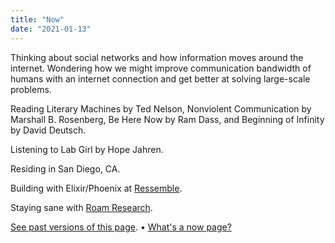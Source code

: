 ```yaml
---
title: "Now"
date: "2021-01-13"
---
```


Thinking about social networks and how information moves around the internet. Wondering how we might improve communication bandwidth of humans with an internet connection and get better at solving large-scale problems. 

Reading Literary Machines by Ted Nelson, Nonviolent Communication by Marshall B. Rosenberg, Be Here Now by Ram Dass, and Beginning of Infinity by David Deutsch.

Listening to Lab Girl by Hope Jahren.

Residing in San Diego, CA. 

Building with Elixir/Phoenix at [Ressemble](https://www.ressemble.com/).

Staying sane with [Roam Research](https://roamresearch.com).

[See past versions of this page](https://github.com/jborichevskiy/up-and-to-the-right/blob/master/content/now.md). • [What's a now page?](https://nownownow.com/about)
